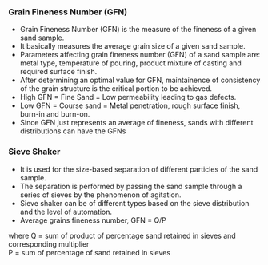 ### Grain Fineness Number (GFN)
* Grain Fineness Number (GFN) is the measure of the fineness of a given sand sample.
* It basically measures the average grain size of a given sand sample.
* Parameters affecting grain fineness number (GFN) of a sand sample are: metal type, temperature of pouring, product mixture of casting and required surface finish.
* After determining an optimal value for GFN, maintainence of consistency of the grain structure is the critical portion to be achieved.
* High GFN = Fine Sand = Low permeability leading to gas defects.
* Low GFN = Course sand = Metal penetration, rough surface finish, burn-in and burn-on.
* Since GFN just represents an average of fineness, sands with different distributions can have the GFNs

### Sieve Shaker
* It is used for the size-based separation of different particles of the sand sample.
* The separation is performed by passing the sand sample through a series of sieves by the phenomenon of agitation.
* Sieve shaker can be of different types based on the sieve distribution and the level of automation.
* Average grains fineness number, GFN = Q/P

where Q = sum of product of percentage sand retained in sieves and corresponding multiplier<br>
P = sum of percentage of sand retained in sieves
